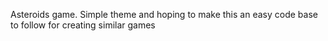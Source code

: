 Asteroids game.  Simple theme and hoping to make this an easy code base to follow for creating similar games